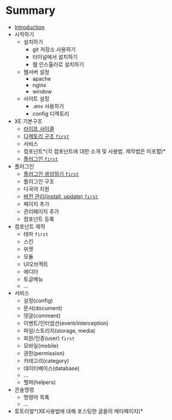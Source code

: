 # Summary

* [Introduction](README.md)
* 시작하기
   * 설치하기
       * git 저장소 사용하기
       * 터미널에서 설치하기
       * 웹 인스톨러로 설치하기
   * 웹서버 설정
       * apache
       * nginx
       * window
   * 사이트 설정
       * .env 사용하기
       * config 디렉토리
* XE 기본구조
   * [라이프 사이클](lifecycle.md)
   * [디렉토리 구조 `first`](structure.md)
   * 서비스
   * 컴포넌트*(각 컴포넌트에 대한 소개 및 사용법. 제작법은 미포함)*
   * [플러그인 `first`](plugin.md)
* 플러그인
   * [플러그인 생성하기 `first`](plugin-generation.md)
   * 플러그인 구조
   * 다국어 지원
   * [버전 관리(install, update) `first`](plugin-versions.md)
   * 페이지 추가
   * 관리페이지 추가
   * 컴포넌트 등록
* 컴포넌트 제작
   * 테마 `first`
   * 스킨
   * 위젯
   * 모듈
   * UI오브젝트
   * 에디터
   * 토글메뉴
   * ...
* 서비스
   * 설정(config)
   * 문서(document)
   * 댓글(comment)
   * 이벤트/인터셉션(event/interception)
   * 파일/스토리지(storage, media)
   * 회원/인증(user) `first`
   * 모바일(mobile)
   * 권한(permission)
   * 카테고리(category)
   * 데이터베이스(database)
   * ...
   * 헬퍼(helpers)
* 콘솔명령
   * 명령어 목록
   * ...
* 튜토리얼*(XE사용법에 대해 포스팅한 글들의 메타페이지)*

